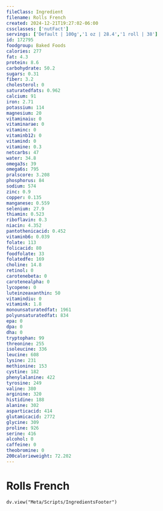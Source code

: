 ```yaml
---
fileClass: Ingredient
filename: Rolls French
created: 2024-12-21T19:27:02-06:00
cssclasses: ['nutFact']
servings: ['Default | 100g','1 oz | 28.4','1 roll | 38']
id: 172795
foodgroup: Baked Foods
calories: 277
fat: 4.3
protein: 8.6
carbohydrate: 50.2
sugars: 0.31
fiber: 3.2
cholesterol: 0
saturatedfats: 0.962
calcium: 91
iron: 2.71
potassium: 114
magnesium: 20
vitaminaiu: 0
vitaminarae: 0
vitaminc: 0
vitaminb12: 0
vitamind: 0
vitamine: 0.3
netcarbs: 47
water: 34.8
omega3s: 39
omega6s: 795
pralscore: 3.208
phosphorus: 84
sodium: 574
zinc: 0.9
copper: 0.135
manganese: 0.559
selenium: 27.9
thiamin: 0.523
riboflavin: 0.3
niacin: 4.352
pantothenicacid: 0.452
vitaminb6: 0.039
folate: 113
folicacid: 80
foodfolate: 33
folatedfe: 169
choline: 14.8
retinol: 0
carotenebeta: 0
carotenealpha: 0
lycopene: 0
luteinzeaxanthin: 50
vitamindiu: 0
vitamink: 1.8
monounsaturatedfat: 1961
polyunsaturatedfat: 834
epa: 0
dpa: 0
dha: 0
tryptophan: 99
threonine: 255
isoleucine: 336
leucine: 608
lysine: 231
methionine: 153
cystine: 182
phenylalanine: 422
tyrosine: 249
valine: 380
arginine: 320
histidine: 188
alanine: 302
asparticacid: 414
glutamicacid: 2772
glycine: 309
proline: 926
serine: 416
alcohol: 0
caffeine: 0
theobromine: 0
200calorieweight: 72.202
---
```


# Rolls French

```dataviewjs
dv.view("Meta/Scripts/IngredientsFooter")
```